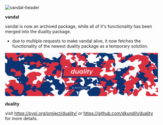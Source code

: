 ![vandal-header](https://raw.githubusercontent.com/dkundih/vandal/main/.logistics/visforvandalpy.jpg)

**vandal** 

vandal is now an archived package, while all of it's functionality has been merged into the duality package.

- due to multiple requests to make vandal alive, it now fetches the functionality of the newest duality package as a temporary solution.


![vandal-header](https://raw.githubusercontent.com/dkundih/duality/main/.logistics/duality.jpg)

**duality**

visit https://pypi.org/project/duality/ or https://github.com/dkundih/duality for more details.